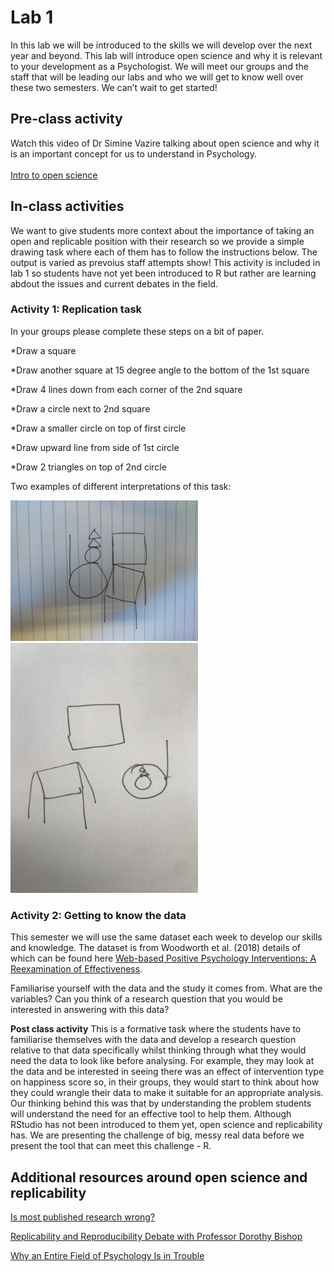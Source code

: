
# Lab 1 

<div class="info">
<p>In this lab we will be introduced to the skills we will develop over the next year and beyond. This lab will introduce open science and why it is relevant to your development as a Psychologist. We will meet our groups and the staff that will be leading our labs and who we will get to know well over these two semesters. We can’t wait to get started!</p>
</div>

## Pre-class activity
Watch this video of Dr Simine Vazire talking about open science and why it is an important concept for us to understand in Psychology.  
<br>
[Intro to open science](https://www.youtube.com/watch?v=1rFWeTryiW4&feature=youtu.be)

## In-class activities
<div class="info">
<p>We want to give students more context about the importance of taking an open and replicable position with their research so we provide a simple drawing task where each of them has to follow the instructions below. The output is varied as prevoius staff attempts show! This activity is included in lab 1 so students have not yet been introduced to R but rather are learning abdout the issues and current debates in the field.</p>
</div>

### Activity 1: Replication task  

In your groups please complete these steps on a bit of paper.

*Draw a square

*Draw another square at 15 degree angle to the bottom of the 1st square

*Draw 4 lines down from each corner of the 2nd square

*Draw a circle next to 2nd square

*Draw a smaller circle on top of first circle 

*Draw upward line from side of 1st circle

*Draw 2 triangles on top of 2nd circle

Two examples of different interpretations of this task:

<img src="images/Holly_rep.jpg" width="300px" />

<img src="images/Aliyah.jpg" width="300px" />

### Activity 2: Getting to know the data

This semester we will use the same dataset each week to develop our skills and knowledge. The dataset is from Woodworth et al. (2018) details of which can be found here [Web-based Positive Psychology Interventions: A Reexamination of Effectiveness](https://openpsychologydata.metajnl.com/articles/10.5334/jopd.35/).

Familiarise yourself with the data and the study it comes from. What are the variables? Can you think of a research question that you would be interested in answering with this data?

<div class="info">
<p><strong>Post class activity</strong> This is a formative task where the students have to familiarise themselves with the data and develop a research question relative to that data specifically whilst thinking through what they would need the data to look like before analysing. For example, they may look at the data and be interested in seeing there was an effect of intervention type on happiness score so, in their groups, they would start to think about how they could wrangle their data to make it suitable for an appropriate analysis. Our thinking behind this was that by understanding the problem students will understand the need for an effective tool to help them. Although RStudio has not been introduced to them yet, open science and replicability has. We are presenting the challenge of big, messy real data before we present the tool that can meet this challenge - R.</p>
</div>

## Additional resources around open science and replicability
[Is most published research wrong?](https://youtu.be/42QuXLucH3Q)

[Replicability and Reproducibility Debate with Professor Dorothy Bishop](https://www.youtube.com/watch?v=UN8jgyXtz6A)

[Why an Entire Field of Psychology Is in Trouble](https://youtu.be/2MDNvKXdLEM)
